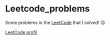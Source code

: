 # Leetcode_problems
 Some problems in the [LeetCode](https://leetcode.com/) that I solved! 😊
 
[LeetCode profil](https://leetcode.com/dinoh__sandys/)